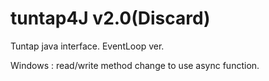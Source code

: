 # tuntap4J v2.0(Discard)
Tuntap java interface. 
EventLoop ver.

Windows : read/write method change to use async function.
 

